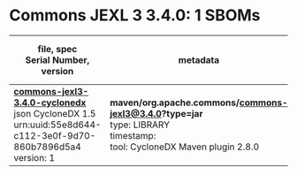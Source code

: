 Commons JEXL 3 3.4.0: 1 SBOMs
=======

| file, spec<br>Serial Number, version| metadata | components<br>by type<br>- libs purl types |
| ----------------------------------- | -------- | ------------------------------------------ |
| **[commons-jexl3-3.4.0-cyclonedx](maven/org.apache.commons/commons-jexl3/3.4.0/commons-jexl3-3.4.0-cyclonedx.json)**<br>json CycloneDX 1.5<br>urn:uuid:55e8d644-c112-3e0f-9d70-860b7896d5a4<br>version: 1 | **maven/org.apache.commons/commons-jexl3@3.4.0?type=jar**<br>type: LIBRARY<br>timestamp: <br>tool: CycloneDX Maven plugin 2.8.0 | 1<br>`library`: 1 <br>- `maven`: 1  |
